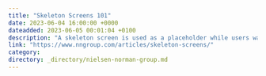```yaml
---
title: "Skeleton Screens 101"
date: 2023-06-04 16:00:00 +0000
dateadded: 2023-06-05 00:01:04 +0100
description: "A skeleton screen is used as a placeholder while users wait for a page to load. This progress indicator is used for full page loads and reduces the perception of a long loading time by providing clues on how the page will ultimately look like."
link: "https://www.nngroup.com/articles/skeleton-screens/"
category:
directory: _directory/nielsen-norman-group.md
---
```

